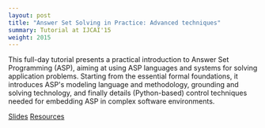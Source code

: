 ```yaml
---
layout: post
title: "Answer Set Solving in Practice: Advanced techniques"
summary: Tutorial at IJCAI'15
weight: 2015
---
```

This full-day tutorial presents a practical introduction to Answer Set Programming (ASP),
aiming at using ASP languages and systems for solving application problems.
Starting from the essential formal foundations,
it introduces ASP's 
modeling language and methodology,
grounding and solving technology,
and finally details (Python-based) control techniques needed for embedding ASP in complex software environments.

[Slides](http://www.cs.uni-potsdam.de/~torsten/ijcai15tutorial/asp.pdf) 
[Resources](http://www.cs.uni-potsdam.de/~torsten/ijcai15tutorial) 
